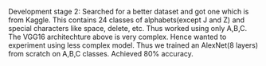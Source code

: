Development stage 2:
Searched for a better dataset and got one which is from Kaggle. This contains 24 classes of
alphabets(except J and Z) and special characters like space, delete, etc. Thus worked using only A,B,C.
The VGG16 architechture above is very complex. Hence wanted to experiment using less complex model.
Thus we trained an AlexNet(8 layers) from scratch on A,B,C classes. Achieved 80% accuracy.

